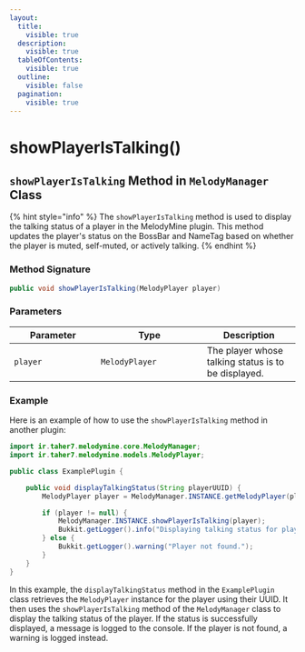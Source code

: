 ```yaml
---
layout:
  title:
    visible: true
  description:
    visible: true
  tableOfContents:
    visible: true
  outline:
    visible: false
  pagination:
    visible: true
---
```


# showPlayerIsTalking()

## `showPlayerIsTalking` Method in `MelodyManager` Class

{% hint style="info" %}
The `showPlayerIsTalking` method is used to display the talking status of a player in the MelodyMine plugin. This method updates the player's status on the BossBar and NameTag based on whether the player is muted, self-muted, or actively talking.
{% endhint %}

### Method Signature

```java
public void showPlayerIsTalking(MelodyPlayer player)
```

### Parameters

<table><thead><tr><th width="137">Parameter</th><th width="171">Type</th><th>Description</th></tr></thead><tbody><tr><td><code>player</code></td><td><code>MelodyPlayer</code></td><td>The player whose talking status is to be displayed.</td></tr></tbody></table>

### Example

Here is an example of how to use the `showPlayerIsTalking` method in another plugin:

```java
import ir.taher7.melodymine.core.MelodyManager;
import ir.taher7.melodymine.models.MelodyPlayer;

public class ExamplePlugin {

    public void displayTalkingStatus(String playerUUID) {
        MelodyPlayer player = MelodyManager.INSTANCE.getMelodyPlayer(playerUUID);

        if (player != null) {
            MelodyManager.INSTANCE.showPlayerIsTalking(player);
            Bukkit.getLogger().info("Displaying talking status for player " + player.getName());
        } else {
            Bukkit.getLogger().warning("Player not found.");
        }
    }
}
```

In this example, the `displayTalkingStatus` method in the `ExamplePlugin` class retrieves the `MelodyPlayer` instance for the player using their UUID. It then uses the `showPlayerIsTalking` method of the `MelodyManager` class to display the talking status of the player. If the status is successfully displayed, a message is logged to the console. If the player is not found, a warning is logged instead.

